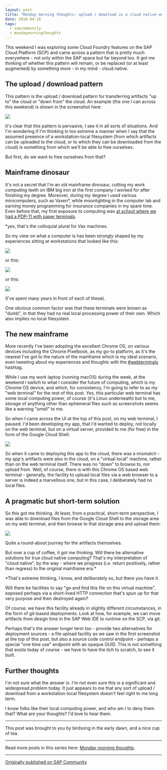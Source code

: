 ```yaml
---
layout: post
title: "Monday morning thoughts: upload / download in a cloud native world"
date: 2018-04-16
tags:
  - sapcommunity
  - mondaymorningthoughts
---
```


This weekend I was exploring some Cloud Foundry features on the SAP
Cloud Platform (SCP) and came across a pattern that is pretty much
everywhere - not only within the SAP space but far beyond too. It got me
thinking of whether this pattern will remain, or be replaced (or at
least augmented) by something more - in my mind - cloud native.

## The upload / download pattern

This pattern is the upload / download pattern for transferring artifacts
"up to" the cloud or "down from" the cloud. An example (the one I
can across this weekend) is shown in the screenshot here:

![](/images/2018/04/Screen-Shot-2018-04-16-at-06.15.41.png)

It's clear that this pattern is pervasive, I see it in all sorts of
situations. And I'm wondering if I'm thinking in too extreme a manner
when I say that the assumed presence of a workstation-local filesystem
(from which artifacts can be uploaded to the cloud, or to which they can
be downloaded from the cloud) is something from which we'll be able to
free ourselves.

But first, do we want to free ourselves from that?

## Mainframe dinosaur

It's not a secret that I'm an old mainframe dinosaur, cutting my work
computing teeth on IBM big iron at the first company I worked for after
finishing my degree. Moreover, during my degree I used various
minicomputers, such as Vaxen\*, while moonlighting in the computer lab
and earning money programming for insurance companies in my spare time.
Even before that, my first exposure to computing was [at school where we
had a PDP-11 with paper terminals](/blog/posts/2020/11/03/computer-unit-1979/#superterm).

\*yes, that's the colloquial plural for Vax machines.

So my view on what a computer is has been strongly shaped by my
experiences sitting at workstations that looked like this:

![](/images/2018/04/DEC-VT320-0a.jpg)

or this:

![](/images/2018/04/Screen-Shot-2018-04-16-at-06.24.24.png)

or this:

![](/images/2018/04/Screen-Shot-2018-04-16-at-06.32.29.png)

(I've spent many years in front of each of these).

One obvious common factor was that these terminals were known as
"dumb", in that they had no real local processing power of their own.
Which also implies no local filesystem.

## The new mainframe

More recently I've been adopting the excellent Chrome OS, on various
devices including the Chrome Pixelbook, as my go-to platform, as it's
the nearest I've got to the nature of the mainframe which is my ideal
scenario, even tweeting about my experiences and thoughts with the
[#webterminals](https://twitter.com/search?q=%23webterminal%20OR%20%23webterminals&src=typd)
hashtag.

While I use my work laptop (running macOS) during the week, at the
weekend I switch to what I consider the future of computing, which is my
Chrome OS device, and which, for consistency, I'm going to refer to as
my "web terminal" for the rest of this post. Yes, this particular web
terminal has some local computing power, of course (it's Linux
underneath) but to me, storage of anything other than ephemeral files
such as screenshots seems like a warning "smell" to me.

So when I came across the UI at the top of this post, on my web
terminal, I paused. I'd been developing my app, that I'd wanted to
deploy, not locally on the web terminal, but on a virtual server,
provided to me (for free) in the form of the Google Cloud Shell:

![](/images/2018/04/Screen-Shot-2018-04-16-at-06.43.05.png)

So when it came to deploying this app to the cloud, there was a
mismatch - my app's artifacts were also in the cloud, on a "virtual
local" machine, rather than on the web terminal itself. There was no
"down" to browse to, nor upload from. Well, of course, there is with
this Chrome OS based web terminal - generally, the facility to upload
local files via a web browser to a server is indeed a marvellous one,
but in this case, I deliberately had no local files.

## A pragmatic but short-term solution

So this got me thinking. At least, from a practical, short-term
perspective, I was able to download files from the Google Cloud Shell to
the storage area on my web terminal, and then browse to that storage
area and upload them:

![](/images/2018/04/Screen-Shot-2018-04-16-at-06.47.56.png)

Quite a round-about journey for the artifacts themselves.

But over a cup of coffee, it got me thinking. Will there be alternative
solutions for true cloud native computing? That's my interpretation of
"cloud native", by the way - where we progress (i.e. return
positively, rather than regress) to the original mainframe era.\*

\*That's extreme thinking, I know, and deliberately so, but there you
have it.

Will there be facilities to say "go and find this file on this virtual
machine", exposed perhaps via a short-lived HTTP connection that's
spun up for that very purpose and then destroyed again?

Of course, we have this facility already in slightly different
circumstances, in the form of git-based deployments. Look at how, for
example, we can move artifacts from design time in the SAP Web IDE to
runtime on the SCP, via git.

Perhaps that's the answer longer term too - provide two alternatives
for deployment sources - a file upload facility as we saw in the first
screenshot at the top of this post, but also a source code control
endpoint - perhaps a special "one time use" endpoint with an opaque
GUID. This is not something that exists today of course - we have to
have the itch to scratch, to see it built.

## Further thoughts

I'm not sure what the answer is. I'm not even sure this is a
significant and widespread problem today. It just appears to me that any
sort of upload / download from a workstation-local filesystem doesn't
feel right to me long term.

I know folks like their local computing power, and who am I to deny them
that? What are your thoughts? I'd love to hear them.

---

This post was brought to you by birdsong in the early dawn, and a nice
cup of tea.

---

Read more posts in this series here: [Monday morning
thoughts](/tags/mondaymorningthoughts/).

---

[Originally published on SAP Community](https://community.sap.com/t5/technology-blogs-by-sap/monday-morning-thoughts-upload-download-in-a-cloud-native-world/ba-p/13378369)
